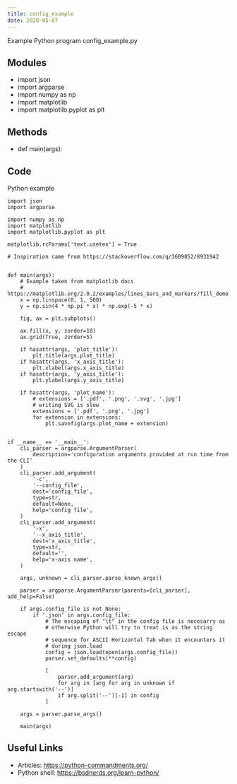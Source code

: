 ```yaml
---
title: config_example
date: 2020-05-07
---
```

Example Python program config_example.py

## Modules

* import json
* import argparse
* import numpy as np
* import matplotlib
* import matplotlib.pyplot as plt

## Methods

* def main(args):

## Code

Python example

    import json
    import argparse
    
    import numpy as np
    import matplotlib
    import matplotlib.pyplot as plt
    
    matplotlib.rcParams['text.usetex'] = True
    
    # Inspiration came from https://stackoverflow.com/q/3609852/8931942
    
    
    def main(args):
        # Example taken from matplotlib docs
        # https://matplotlib.org/2.0.2/examples/lines_bars_and_markers/fill_demo.html
        x = np.linspace(0, 1, 500)
        y = np.sin(4 * np.pi * x) * np.exp(-5 * x)
    
        fig, ax = plt.subplots()
    
        ax.fill(x, y, zorder=10)
        ax.grid(True, zorder=5)
    
        if hasattr(args, 'plot_title'):
            plt.title(args.plot_title)
        if hasattr(args, 'x_axis_title'):
            plt.xlabel(args.x_axis_title)
        if hasattr(args, 'y_axis_title'):
            plt.ylabel(args.y_axis_title)
    
        if hasattr(args, 'plot_name'):
            # extensions = ['.pdf', '.png', '.svg', '.jpg']
            # writing SVG is slow
            extensions = ['.pdf', '.png', '.jpg']
            for extension in extensions:
                plt.savefig(args.plot_name + extension)
    
    
    if __name__ == '__main__':
        cli_parser = argparse.ArgumentParser(
            description='configuration arguments provided at run time from the CLI'
        )
        cli_parser.add_argument(
            '-c',
            '--config_file',
            dest='config_file',
            type=str,
            default=None,
            help='config file',
        )
        cli_parser.add_argument(
            '-x',
            '--x_axis_title',
            dest='x_axis_title',
            type=str,
            default='',
            help='x-axis name',
        )
    
        args, unknown = cli_parser.parse_known_args()
    
        parser = argparse.ArgumentParser(parents=[cli_parser], add_help=False)
    
        if args.config_file is not None:
            if '.json' in args.config_file:
                # The escaping of "\t" in the config file is necesarry as
                # otherwise Python will try to treat is as the string escape
                # sequence for ASCII Horizontal Tab when it encounters it
                # during json.load
                config = json.load(open(args.config_file))
                parser.set_defaults(**config)
    
                [
                    parser.add_argument(arg)
                    for arg in [arg for arg in unknown if arg.startswith('--')]
                    if arg.split('--')[-1] in config
                ]
    
        args = parser.parse_args()
    
        main(args)
    

## Useful Links

- Articles: https://python-commandments.org/
- Python shell: https://bsdnerds.org/learn-python/
